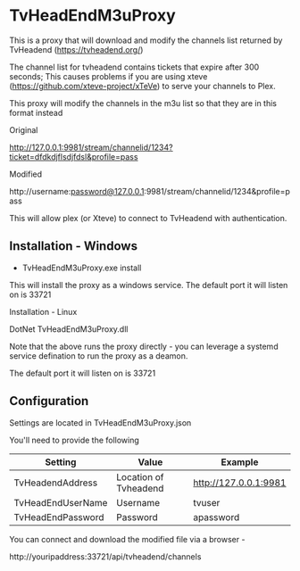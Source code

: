 # TvHeadEndM3uProxy

This is a proxy that will download and modify the channels list returned by TvHeadend (https://tvheadend.org/)

The channel list for tvheadend contains tickets that expire after 300 seconds; This causes problems if you are using xteve (https://github.com/xteve-project/xTeVe) to serve your channels to Plex.

This proxy will modify the channels in the m3u list so that they are in this format instead

Original

http://127.0.0.1:9981/stream/channelid/1234?ticket=dfdkdjflsdjfdsl&profile=pass

Modified

http://username:password@127.0.0.1:9981/stream/channelid/1234&profile=pass

This will allow plex (or Xteve) to connect to TvHeadend with authentication.

Installation - Windows
-------------

* TvHeadEndM3uProxy.exe install

This will install the proxy as a windows service.  The default port it will listen on is 33721

Installation - Linux

DotNet TvHeadEndM3uProxy.dll

Note that the above runs the proxy directly - you can leverage a systemd service defination to run the proxy as a deamon.

The default port it will listen on is 33721

Configuration
-------------

Settings are located in TvHeadEndM3uProxy.json

You'll need to provide the following


| Setting	 | Value	 | Example |
| --- | --- | --- |
| TvHeadendAddress	| Location of Tvheadend	| http://127.0.0.1:9981
| TvHeadEndUserName	| Username				| tvuser
| TvHeadEndPassword | Password				| apassword

You can connect and download the modified file via a browser -

http://youripaddress:33721/api/tvheadend/channels



